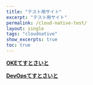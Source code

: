 ```yaml
---
title: "テスト用サイト"
excerpt: "テスト用サイト"
permalink: /cloud-native-test/
layout: single
tags: "cloudnative"
show_excerpts: true
toc: true
---
```


**[OKEてすとさいと](/ocitutorials/cloud-native-test/oke-for-intermediates/)**  

**[DevOpsてすとさいと](/ocitutorials/cloud-native-test/devops-for-commons/)**
